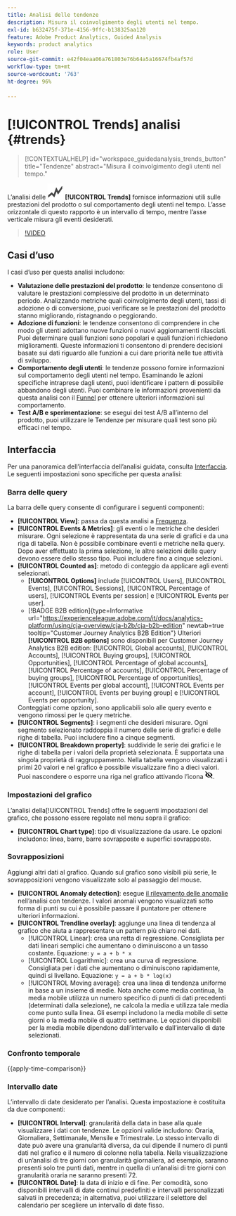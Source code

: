 ```yaml
---
title: Analisi delle tendenze
description: Misura il coinvolgimento degli utenti nel tempo.
exl-id: b632475f-371e-4156-9ffc-b138325aa120
feature: Adobe Product Analytics, Guided Analysis
keywords: product analytics
role: User
source-git-commit: e42f04eaa06a761803e76b64a5a16674fb4af57d
workflow-type: tm+mt
source-wordcount: '763'
ht-degree: 96%

---
```


# [!UICONTROL Trends] analisi {#trends}

<!-- markdownlint-disable MD034 -->

>[!CONTEXTUALHELP]
>id="workspace_guidedanalysis_trends_button"
>title="Tendenze"
>abstract="Misura il coinvolgimento degli utenti nel tempo."

<!-- markdownlint-enable MD034 -->

L’analisi delle ![GraphTrend](/help/assets/icons/GraphTrend.svg) **[!UICONTROL Trends]** fornisce informazioni utili sulle prestazioni del prodotto o sul comportamento degli utenti nel tempo. L’asse orizzontale di questo rapporto è un intervallo di tempo, mentre l’asse verticale misura gli eventi desiderati.


>[!VIDEO](https://video.tv.adobe.com/v/3423441/?quality=12&learn=on&captions=ita)

## Casi d’uso

I casi d’uso per questa analisi includono:

* **Valutazione delle prestazioni del prodotto**: le tendenze consentono di valutare le prestazioni complessive del prodotto in un determinato periodo. Analizzando metriche quali coinvolgimento degli utenti, tassi di adozione o di conversione, puoi verificare se le prestazioni del prodotto stanno migliorando, ristagnando o peggiorando.
* **Adozione di funzioni**: le tendenze consentono di comprendere in che modo gli utenti adottano nuove funzioni o nuovi aggiornamenti rilasciati. Puoi determinare quali funzioni sono popolari e quali funzioni richiedono miglioramenti. Queste informazioni ti consentono di prendere decisioni basate sui dati riguardo alle funzioni a cui dare priorità nelle tue attività di sviluppo.
* **Comportamento degli utenti**: le tendenze possono fornire informazioni sul comportamento degli utenti nel tempo. Esaminando le azioni specifiche intraprese dagli utenti, puoi identificare i pattern di possibile abbandono degli utenti. Puoi combinare le informazioni provenienti da questa analisi con il [Funnel](funnel.md) per ottenere ulteriori informazioni sul comportamento.
* **Test A/B e sperimentazione**: se esegui dei test A/B all’interno del prodotto, puoi utilizzare le Tendenze per misurare quali test sono più efficaci nel tempo.

## Interfaccia

Per una panoramica dell’interfaccia dell’analisi guidata, consulta [Interfaccia](../overview.md#interface). Le seguenti impostazioni sono specifiche per questa analisi:

### Barra delle query

La barra delle query consente di configurare i seguenti componenti:

* **[!UICONTROL View]**: passa da questa analisi a [Frequenza](frequency.md).
* **[!UICONTROL Events & Metrics]**: gli eventi o le metriche che desideri misurare. Ogni selezione è rappresentata da una serie di grafici e da una riga di tabella. Non è possibile combinare eventi e metriche nella query. Dopo aver effettuato la prima selezione, le altre selezioni delle query devono essere dello stesso tipo. Puoi includere fino a cinque selezioni.
* **[!UICONTROL Counted as]**: metodo di conteggio da applicare agli eventi selezionati. <ul><li>**[!UICONTROL Options]** include [!UICONTROL Users], [!UICONTROL Events], [!UICONTROL Sessions], [!UICONTROL Percentage of users], [!UICONTROL Events per session] e [!UICONTROL Events per user].</li><li>[!BADGE B2B edition]{type=Informative url="https://experienceleague.adobe.com/it/docs/analytics-platform/using/cja-overview/cja-b2b/cja-b2b-edition" newtab=true tooltip="Customer Journey Analytics B2B Edition"} Ulteriori **[!UICONTROL B2B options]** sono disponibili per Customer Journey Analytics B2B edition: [!UICONTROL Global accounts], [!UICONTROL Accounts], [!UICONTROL Buying groups], [!UICONTROL Opportunities], [!UICONTROL Percentage of global accounts], [!UICONTROL Percentage of accounts], [!UICONTROL Percentage of buying groups], [!UICONTROL Percentage of opportunities], [!UICONTROL Events per global account], [!UICONTROL Events per account], [!UICONTROL Events per buying group] e [!UICONTROL Events per opportunity].</li></ul>Conteggiati come opzioni, sono applicabili solo alle query evento e vengono rimossi per le query metriche.
* **[!UICONTROL Segments]**: i segmenti che desideri misurare. Ogni segmento selezionato raddoppia il numero delle serie di grafici e delle righe di tabella. Puoi includere fino a cinque segmenti.
* **[!UICONTROL Breakdown property]**: suddivide le serie dei grafici e le righe di tabella per i valori della proprietà selezionata. È supportata una singola proprietà di raggruppamento. Nella tabella vengono visualizzati i primi 20 valori e nel grafico è possibile visualizzare fino a dieci valori. Puoi nascondere o esporre una riga nel grafico attivando l’icona ![Show hide icon](../assets/hide-in-chart.png).

### Impostazioni del grafico

L’analisi della[!UICONTROL Trends] offre le seguenti impostazioni del grafico, che possono essere regolate nel menu sopra il grafico:

* **[!UICONTROL Chart type]**: tipo di visualizzazione da usare. Le opzioni includono: linea, barre, barre sovrapposte e superfici sovrapposte.

### Sovrapposizioni

Aggiungi altri dati al grafico. Quando sul grafico sono visibili più serie, le sovrapposizioni vengono visualizzate solo al passaggio del mouse.

* **[!UICONTROL Anomaly detection]**: esegue [il rilevamento delle anomalie](/help/analysis-workspace/c-anomaly-detection/anomaly-detection.md) nell’analisi con tendenze. I valori anomali vengono visualizzati sotto forma di punti su cui è possibile passare il puntatore per ottenere ulteriori informazioni.
* **[!UICONTROL Trendline overlay]**: aggiunge una linea di tendenza al grafico che aiuta a rappresentare un pattern più chiaro nei dati.
   * [!UICONTROL Linear]: crea una retta di regressione. Consigliata per dati lineari semplici che aumentano o diminuiscono a un tasso costante. Equazione: `y = a + b * x`
   * [!UICONTROL Logarithmic]: crea una curva di regressione. Consigliata per i dati che aumentano o diminuiscono rapidamente, quindi si livellano. Equazione: `y = a + b * log(x)`
   * [!UICONTROL Moving average]: crea una linea di tendenza uniforme in base a un insieme di medie. Nota anche come media continua, la media mobile utilizza un numero specifico di punti di dati precedenti (determinati dalla selezione), ne calcola la media e utilizza tale media come punto sulla linea. Gli esempi includono la media mobile di sette giorni o la media mobile di quattro settimane. Le opzioni disponibili per la media mobile dipendono dall’intervallo e dall’intervallo di date selezionati.

### Confronto temporale

{{apply-time-comparison}}


### Intervallo date

L’intervallo di date desiderato per l’analisi. Questa impostazione è costituita da due componenti:

* **[!UICONTROL Interval]**: granularità della data in base alla quale visualizzare i dati con tendenze. Le opzioni valide includono: Oraria, Giornaliera, Settimanale, Mensile e Trimestrale. Lo stesso intervallo di date può avere una granularità diversa, da cui dipende il numero di punti dati nel grafico e il numero di colonne nella tabella. Nella visualizzazione di un’analisi di tre giorni con granularità giornaliera, ad esempio, saranno presenti solo tre punti dati, mentre in quella di un’analisi di tre giorni con granularità oraria ne saranno presenti 72.
* **[!UICONTROL Date]**: la data di inizio e di fine. Per comodità, sono disponibili intervalli di date continui predefiniti e intervalli personalizzati salvati in precedenza; in alternativa, puoi utilizzare il selettore del calendario per scegliere un intervallo di date fisso.


<!--

## Example

See below for an example of the analysis.

![Trends compare](../assets/trends-compare.png)

-->